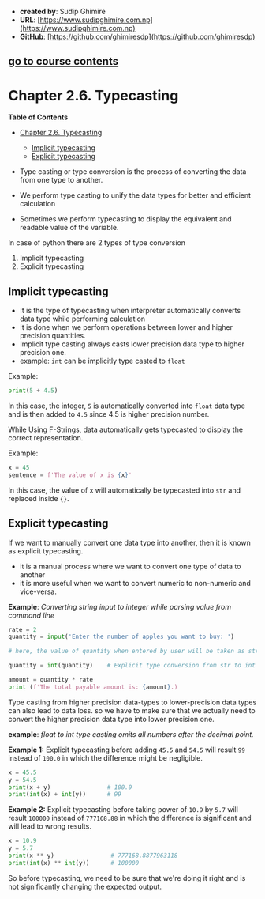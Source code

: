 - **created by**: Sudip Ghimire
- **URL**: [https://www.sudipghimire.com.np](https://www.sudipghimire.com.np)
- **GitHub**: [https://github.com/ghimiresdp](https://github.com/ghimiresdp)

[go to course contents](https://github.com/ghimiresdp/python-level1/)
-----------------------

# Chapter 2.6. Typecasting

**Table of Contents**
- [Chapter 2.6. Typecasting](#chapter-26-typecasting)
    - [Implicit typecasting](#implicit-typecasting)
    - [Explicit typecasting](#explicit-typecasting)

- Type casting or type conversion is the process of converting the data from one type to another.
- We perform type casting to unify the data types for better and efficient calculation
- Sometimes we perform typecasting to display the equivalent and readable value of the variable.

In case of python there are 2 types of type conversion

1. Implicit typecasting
2. Explicit typecasting

## Implicit typecasting

- It is the type of typecasting when interpreter automatically converts data type while performing calculation
- It is done when we perform operations between lower and higher precision quantities.
- Implicit type casting always casts lower precision data type to higher precision one.
- example: `int` can be implicitly type casted to `float`

Example:
```python
print(5 + 4.5)
```
In this case, the integer, `5` is  automatically converted into `float` data
type and is then added to `4.5` since 4.5 is higher precision number.

While Using F-Strings, data automatically gets typecasted to display the correct representation.

Example:

```python
x = 45
sentence = f'The value of x is {x}'
```
In this case, the value of x will automatically be typecasted into `str` and replaced inside `{}`.

## Explicit typecasting

If we want to manually convert one data type into another, then it is known as
explicit typecasting.

- it is a manual process where we want to convert one type of data to another
- it is more useful when we want to convert numeric to non-numeric and vice-versa.

**Example**: _Converting string input to integer while parsing value from command line_
```python
rate = 2
quantity = input('Enter the number of apples you want to buy: ')

# here, the value of quantity when entered by user will be taken as string

quantity = int(quantity)    # Explicit type conversion from str to int

amount = quantity * rate
print (f'The total payable amount is: {amount}.)

```

Type casting from higher precision data-types to lower-precision data types can also
lead to data loss. so we have to make sure that we actually need to convert the
higher precision data type into lower precision one.

**example**: _float to int type casting omits all numbers after the decimal point._

**Example 1:** Explicit typecasting before adding `45.5` and `54.5` will result `99` instead of `100.0` in which the difference might be negligible.
```python
x = 45.5
y = 54.5
print(x + y)                # 100.0
print(int(x) + int(y))      # 99
```

**Example 2:** Explicit typecasting before taking power of `10.9` by `5.7` will result `100000` instead of `777168.88` in which the difference is significant and will lead to wrong results.
```python
x = 10.9
y = 5.7
print(x ** y)                # 777168.8877963118
print(int(x) ** int(y))      # 100000
```

So before typecasting, we need to be sure that we're doing it right and is not significantly changing the expected output.
